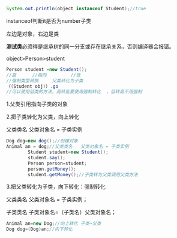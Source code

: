 ```java
System.out.println(object instanceof Student);//true
```

instanceof判断it是否为number子类

左边是对象，右边是类

**测试类**必须得是继承树的同一分支或存在继承关系，否则编译器会报错。

object>Person>student

```java
Person student =new Student();
//高      //指向         //低
//强制类型转换     父类转化为子类
（(Student obj)）.go
//可以使用低类的方法，高转低要使用强制转化  ，低转高不用强制
```

1.父类引用指向子类的对象

2.把子类转化为父类，向上转化

父类类名   父类对象名 = 子类实例

```java
Dog dog=new dog();//创建对象
Animal an = dog;//父类类名   父类对象名 = 子类实例
        Student student=new Student();
        student.say();
        Person person=student;
        person.getMoney();
        student.getMoney();//子类转为父类调用父类方法
```

3.把父类转化为子类，向下转化：强制转化

父类类名   父类对象名 = 子类实例；

子类类名  子类对象名=（子类名）父类对象名；

```java
Animal an=new Dog;//向上转化 子类→父类
Dog dog=(Dog)an;//向下转化
```

